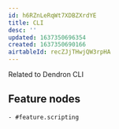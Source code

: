 ```yaml
---
id: h6RZnLeRqWt7XDBZXrdYE
title: CLI
desc: ''
updated: 1637350696354
created: 1637350690166
airtableId: recZJjTHwjQW3rpHA
---
```


Related to Dendron CLI

## Feature nodes
	- #feature.scripting
